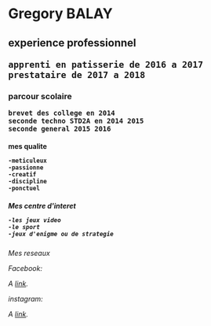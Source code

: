 <h1>Gregory BALAY 
  <h2> experience professionnel
    
    apprenti en patisserie de 2016 a 2017 
    prestataire de 2017 a 2018 
    
  <h3>parcour scolaire
  
    brevet des college en 2014 
    seconde techno STD2A en 2014 2015
    seconde general 2015 2016
    
  <h4>mes qualite 
  
    -meticuleux 
    -passionne
    -creatif 
    -discipline
    -ponctuel
    
  <h5>Mes centre d'interet 
    
    -les jeux video 
    -le sport
    -jeux d'enigme ou de strategie
    
  <h6>Mes reseaux 
 
 Facebook:
  <p>A <a href="https://www.facebook.com/gregory.balay.9">link</a>.</p>
 instagram:
  <p>A <a href="https://www.instagram.com/diyu_yao/">link</a>.</p>
